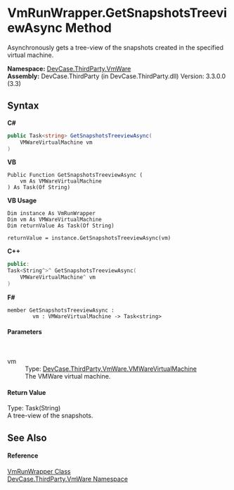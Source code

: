 # VmRunWrapper.GetSnapshotsTreeviewAsync Method 
 

Asynchronously gets a tree-view of the snapshots created in the specified virtual machine.

**Namespace:**&nbsp;<a href="N_DevCase_ThirdParty_VmWare">DevCase.ThirdParty.VmWare</a><br />**Assembly:**&nbsp;DevCase.ThirdParty (in DevCase.ThirdParty.dll) Version: 3.3.0.0 (3.3)

## Syntax

**C#**<br />
``` C#
public Task<string> GetSnapshotsTreeviewAsync(
	VMWareVirtualMachine vm
)
```

**VB**<br />
``` VB
Public Function GetSnapshotsTreeviewAsync ( 
	vm As VMWareVirtualMachine
) As Task(Of String)
```

**VB Usage**<br />
``` VB Usage
Dim instance As VmRunWrapper
Dim vm As VMWareVirtualMachine
Dim returnValue As Task(Of String)

returnValue = instance.GetSnapshotsTreeviewAsync(vm)
```

**C++**<br />
``` C++
public:
Task<String^>^ GetSnapshotsTreeviewAsync(
	VMWareVirtualMachine^ vm
)
```

**F#**<br />
``` F#
member GetSnapshotsTreeviewAsync : 
        vm : VMWareVirtualMachine -> Task<string> 

```


#### Parameters
&nbsp;<dl><dt>vm</dt><dd>Type: <a href="T_DevCase_ThirdParty_VmWare_VMWareVirtualMachine">DevCase.ThirdParty.VmWare.VMWareVirtualMachine</a><br />The VMWare virtual machine.</dd></dl>

#### Return Value
Type: Task(String)<br />A tree-view of the snapshots.

## See Also


#### Reference
<a href="T_DevCase_ThirdParty_VmWare_VmRunWrapper">VmRunWrapper Class</a><br /><a href="N_DevCase_ThirdParty_VmWare">DevCase.ThirdParty.VmWare Namespace</a><br />